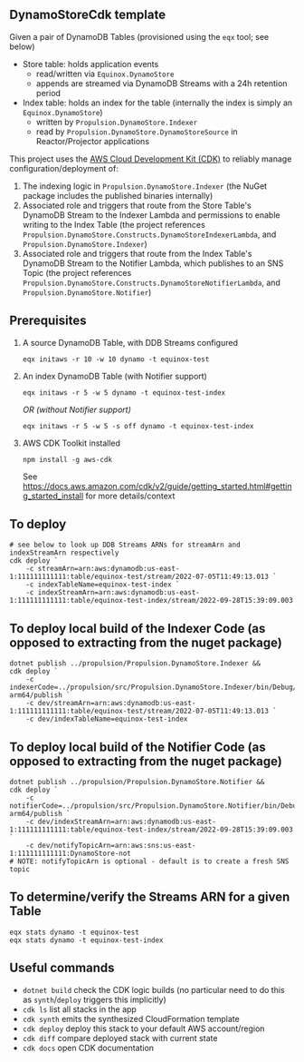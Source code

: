 ## DynamoStoreCdk template

Given a pair of DynamoDB Tables (provisioned using the `eqx` tool; see below)
- Store table: holds application events
  - read/written via `Equinox.DynamoStore`
  - appends are streamed via DynamoDB Streams with a 24h retention period
- Index table: holds an index for the table (internally the index is simply an `Equinox.DynamoStore`)
  - written by `Propulsion.DynamoStore.Indexer`
  - read by `Propulsion.DynamoStore.DynamoStoreSource` in Reactor/Projector applications

This project uses the [AWS Cloud Development Kit (CDK)](https://docs.aws.amazon.com/cdk/v2/guide/home.html) to reliably manage configuration/deployment of:

1. The indexing logic in `Propulsion.DynamoStore.Indexer` (the NuGet package includes the published binaries internally)
2. Associated role and triggers that route from the Store Table's DynamoDB Stream to the Indexer Lambda and permissions to enable writing to the Index Table
   (the project references `Propulsion.DynamoStore.Constructs.DynamoStoreIndexerLambda`, and `Propulsion.DynamoStore.Indexer`)
3. Associated role and triggers that route from the Index Table's DynamoDB Stream to the Notifier Lambda, which publishes to an SNS Topic
   (the project references `Propulsion.DynamoStore.Constructs.DynamoStoreNotifierLambda`, and `Propulsion.DynamoStore.Notifier`)

## Prerequisites

1. A source DynamoDB Table, with DDB Streams configured

       eqx initaws -r 10 -w 10 dynamo -t equinox-test

2. An index DynamoDB Table (with Notifier support)

       eqx initaws -r 5 -w 5 dynamo -t equinox-test-index

   *OR (without Notifier support)*

       eqx initaws -r 5 -w 5 -s off dynamo -t equinox-test-index

3. AWS CDK Toolkit installed

       npm install -g aws-cdk

   See https://docs.aws.amazon.com/cdk/v2/guide/getting_started.html#getting_started_install for more details/context

## To deploy

    # see below to look up DDB Streams ARNs for streamArn and indexStreamArn respectively
    cdk deploy `
        -c streamArn=arn:aws:dynamodb:us-east-1:111111111111:table/equinox-test/stream/2022-07-05T11:49:13.013 `
        -c indexTableName=equinox-test-index `
        -c indexStreamArn=arn:aws:dynamodb:us-east-1:111111111111:table/equinox-test-index/stream/2022-09-28T15:39:09.003

## To deploy local build of the Indexer Code (as opposed to extracting from the nuget package)

    dotnet publish ../propulsion/Propulsion.DynamoStore.Indexer &&
    cdk deploy `
        -c indexerCode=../propulsion/src/Propulsion.DynamoStore.Indexer/bin/Debug/net6.0/linux-arm64/publish `
        -c dev/streamArn=arn:aws:dynamodb:us-east-1:111111111111:table/equinox-test/stream/2022-07-05T11:49:13.013 `
        -c dev/indexTableName=equinox-test-index

## To deploy local build of the Notifier Code (as opposed to extracting from the nuget package)

    dotnet publish ../propulsion/Propulsion.DynamoStore.Notifier &&
    cdk deploy `
        -c notifierCode=../propulsion/src/Propulsion.DynamoStore.Notifier/bin/Debug/net6.0/linux-arm64/publish `
        -c dev/indexStreamArn=arn:aws:dynamodb:us-east-1:111111111111:table/equinox-test-index/stream/2022-09-28T15:39:09.003 `
        -c dev/notifyTopicArn=arn:aws:sns:us-east-1:111111111111:DynamoStore-not
    # NOTE: notifyTopicArn is optional - default is to create a fresh SNS topic 

## To determine/verify the Streams ARN for a given Table

    eqx stats dynamo -t equinox-test
    eqx stats dynamo -t equinox-test-index

## Useful commands

* `dotnet build`     check the CDK logic builds (no particular need to do this as `synth`/`deploy` triggers this implicitly)
* `cdk ls`           list all stacks in the app
* `cdk synth`        emits the synthesized CloudFormation template
* `cdk deploy`       deploy this stack to your default AWS account/region
* `cdk diff`         compare deployed stack with current state
* `cdk docs`         open CDK documentation
